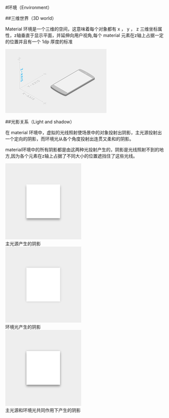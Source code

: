 #环境（Environment）   


##三维世界（3D world）   

 Material 环境是一个三维的空间，这意味着每个对象都有 x ， y ， z 三维坐标属性，z轴垂直于显示平面，并延伸向用户视角,每个 material 元素在z轴上占据一定的位置并且有一个 1dp 厚度的标准       

![](images/whatismaterial_environment_3d.png)   

##光影关系（Light and shadow）    

在 material 环境中，虚拟的光线照射使场景中的对象投射出阴影，主光源投射出一个定向的阴影，而环境光从各个角度投射出连贯又柔和的阴影。       

material环境中的所有阴影都是由这两种光投射产生的，阴影是光线照射不到的地方,因为各个元素在z轴上占据了不同大小的位置遮挡住了这些光线。     

       
![](images/whatismaterial_environment_shadow1.png)   
主光源产生的阴影   
![](images/whatismaterial_environment_shadow2.png)   
环境光产生的阴影   
![](images/whatismaterial_environment_shadow3.png)   
主光源和环境光共同作用下产生的阴影